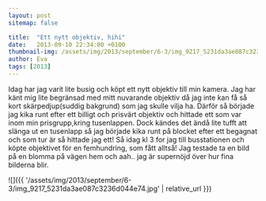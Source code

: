 ```yaml
---
layout: post
sitemap: false

title:  "Ett nytt objektiv, hihi"
date:   2013-09-10 22:34:00 +0100
thumbnail-img: /assets/img/2013/september/6-3/img_9217_5231da3ae087c3236d044e74.jpg
author: Eva
tags: [2013]
---
```


Idag har jag varit lite busig och köpt ett nytt objektiv till min kamera. Jag har känt mig lite begränsad med mitt nuvarande objektiv då jag inte kan få så kort skärpedjup(suddig bakgrund) som jag skulle vilja ha. Därför så började jag kika runt efter ett billigt och prisvärt objektiv och hittade ett som var inom min prisgrupp,kring tusenlappen. Dock kändes det ändå lite tufft att slänga ut en tusenlapp så jag började kika runt på blocket efter ett begagnat och som tur är så hittade jag ett! Så idag kl 3 for jag till busstationen och köpte objektivet för en femhundring, som fått alltså! Jag testade ta en bild på en blomma på vägen hem och aah.. jag är supernöjd över hur fina bilderna blir.

![]({{ '/assets/img/2013/september/6-3/img_9217_5231da3ae087c3236d044e74.jpg'  | relative_url }})

